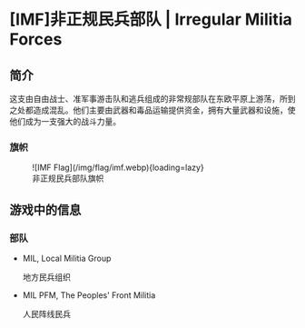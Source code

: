 # [IMF]非正规民兵部队 | Irregular Militia Forces

## 简介

这支由自由战士、准军事游击队和逃兵组成的非常规部队在东欧平原上游荡，所到之处都造成混乱。他们主要由武器和毒品运输提供资金，拥有大量武器和设施，使他们成为一支强大的战斗力量。

### 旗帜

<figure markdown>
  ![IMF Flag](/img/flag/imf.webp){loading=lazy}
  <figcaption>非正规民兵部队旗帜</figcaption>
</figure>

## 游戏中的信息

### 部队

- MIL, Local Militia Group

    地方民兵组织

- MIL PFM, The Peoples' Front Militia

    人民阵线民兵

